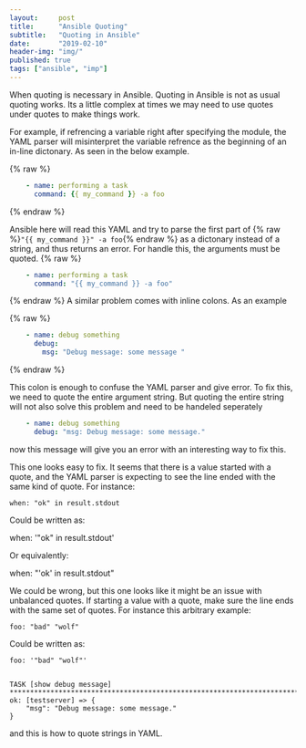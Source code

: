 ```yaml
---
layout:     post
title:      "Ansible Quoting"
subtitle:   "Quoting in Ansible"
date:       "2019-02-10"
header-img: "img/"
published: true
tags: ["ansible", "imp"]
---
```


When quoting is necessary in Ansible. Quoting in Ansible is not as usual quoting works. Its a little complex at times we may need to use quotes under quotes to make things work. 

For example, if refrencing a variable right after specifying the module, the YAML parser will misinterpret the variable refrence as the beginning of an in-line dictonary. As seen in the below example.

{% raw %}
```yaml
    - name: performing a task
	  command: {{ my_command }} -a foo
```
{% endraw %}

Ansible here will read this YAML and try to parse the first part of {% raw %}`"{{ my_command }}" -a foo`{% endraw %} as a dictonary instead of a string, and thus returns an error. For handle this, the arguments must be quoted.
{% raw %}
```yaml
    - name: performing a task
	  command: "{{ my_command }} -a foo"
```
{% endraw %}
A similar problem comes with inline colons. As an example

{% raw %}
```yaml
    - name: debug something
	  debug: 
	    msg: "Debug message: some message "	
```
{% endraw %}

This colon is enough to confuse the YAML parser and give error. To fix this, we need to quote the entire argument string. But quoting the entire string will not also solve this problem and need to be handeled seperately


```yaml
    - name: debug something
	  debug: "msg: Debug message: some message."	
```


now this message will give you an error with an interesting way to fix this.

This one looks easy to fix.  It seems that there is a value started with a quote, and the YAML parser is expecting to see the line ended with the same kind of quote.  For instance:

    when: "ok" in result.stdout

Could be written as:

   when: '"ok" in result.stdout'

Or equivalently:

   when: "'ok' in result.stdout"

We could be wrong, but this one looks like it might be an issue with unbalanced quotes.  If starting a value with a quote, make sure the
line ends with the same set of quotes.  For instance this arbitrary example:

    foo: "bad" "wolf"

Could be written as:

    foo: '"bad" "wolf"'


	TASK [show debug message] *******************************************************************************************************************
	ok: [testserver] => {
		"msg": "Debug message: some message."
	}


and this is how to quote strings in YAML.

